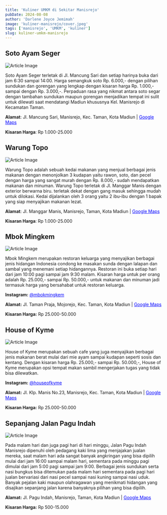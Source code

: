 ```yaml
---
title: 'Kuliner UMKM di Sekitar Manisrejo'
pubDate: 2024-08-08
author: 'Darlene Joyce Jemimah'
image: 'kuliner-manisrejo/cover.jpeg'
tags: ['manisrejo', 'UMKM', 'kuliner']
slug: kuliner-umkm-manisrejo
---
```


## **Soto Ayam Seger**

<img src="/images/kuliner-manisrejo/sotoseger.png" alt="Article Image" class="w-500px h-auto rounded-xl my-6"/>

Soto Ayam Seger terletak di Jl. Mancung Sari dan setiap harinya buka dari jam 6:30 sampai 14:00. Harga semangkuk soto Rp. 6.000,- dengan pilihan sundukan dan gorengan yang lengkap dengan kisaran harga Rp. 1.000,- sampai dengan Rp. 3.000,-. Perpaduan rasa yang nikmat antara soto segar dengan tambahan sundukan maupun gorengan menjadikan tempat ini sulit untuk dilewati saat mendatangi Madiun khususnya Kel. Manisrejo di Kecamatan Taman.

**Alamat**: Jl. Mancung Sari, Manisrejo, Kec. Taman, Kota Madiun | <a href="https://maps.app.goo.gl/amp1FqBfXRGDQSig7" style="color: blue;">Google Maps</a>

**Kisaran Harga**: Rp 1.000-25.000

## **Warung Topo**

<img src="/images/kuliner-manisrejo/topo.png" alt="Article Image" class="w-500px h-auto rounded-xl my-6"/>

Warung Topo adalah sebuah kedai makanan yang menjual berbagai jenis makanan dengan menonjolkan 3 kudapan yaitu rawon, soto, dan pecel dengan harga yang sangat murah dengan Rp. 8.000,- sudah mendapatkan makanan dan minuman. Warung Topo terletak di Jl. Manggar Manis dengan exterior berwarna biru. terletak dekat dengan gang masuk sehingga mudah untuk dilokasi. Kedai dijalankan oleh 3 orang yaitu 2 ibu-ibu dengan 1 bapak yang siap menyajikan makanan lezat.

**Alamat**: Jl. Manggar Manis, Manisrejo, Taman, Kota Madiun | <a href="https://maps.app.goo.gl/uqjowfLWCuKn8kWJ9" style="color: blue;">Google Maps</a>

**Kisaran Harga**: Rp 1.000-25.000

## **Mbok Mingkem**

<img src="/images/kuliner-manisrejo/mbokmingkem.png" alt="Article Image" class="w-500px h-auto rounded-xl my-6"/>


Mbok Mingkem merupakan restoran keluarga yang menyajikan berbagai jenis hidangan Indonesia condong ke masakan sunda dengan lalapan dan sambal yang menemani setiap hidangannya. Restoran ini buka setiap hari dari jam 10:00 pagi sampai jam 9:30 malam. Kisaran harga untuk per orang adalah Rp. 25.000,- sampai Rp. 50.000,- untuk makanan dan minuman jadi termasuk harga yang bersahabat untuk restoran keluarga.

**Instagram:** <a href="https://www.instagram.com/mbokmingkem" style="color: blue;">@mbokmingkem</a>

**Alamat:** Jl. Taman Praja, Mojorejo, Kec. Taman, Kota Madiun | <a href="https://g.co/kgs/g5Bh1H9" style="color: blue;">Google Maps</a>

**Kisaran Harga:** Rp 25.000-50.000

## **House of Kyme**


<img src="/images/kuliner-manisrejo/kyme.png" alt="Article Image" class="w-500px h-auto rounded-xl my-6"/>


House of Kyme merupakan sebuah cafe yang juga menyajikan berbagai jenis makanan berat mulai dari mie ayam sampai kudapan seperti sosis dan kentang. Dengan kisaran harga Rp. 25.000,-  sampai Rp. 50.000,-, House of Kyme merupakan opsi tempat makan sambil mengerjakan tugas yang tidak bisa dilewatkan.

**Instagram:** <a href="https://www.instagram.com/houseofkyme/?hl=en" style="color: blue;">@houseofkyme</a>

**Alamat:** Jl. Klp. Manis No.23, Manisrejo, Kec. Taman, Kota Madiun | <a href="https://maps.app.goo.gl/RxBq9SSzbgU8HxKr8" style="color: blue;">Google Maps</a>

**Kisaran Harga:** Rp 25.000-50.000

## **Sepanjang Jalan Pagu Indah**


<img src="/images/kuliner-manisrejo/pagu.png" alt="Article Image" class="w-500px h-auto rounded-xl my-6"/>


Pada malam hari dan juga pagi hari di hari minggu, Jalan Pagu Indah Manisrejo dipenuhi oleh pedagang kaki lima yang menjajakan jualan mereka, saat malam hari ada sangat banyak angkringan yang bisa dipilih mulai dari jam 16:00 sampai malam hari, sementara pada minggu pagi dimulai dari jam 5:00 pagi sampai jam 9:00. Berbagai jenis sundukan serta nasi bungkus bisa ditemukan pada malam hari sementara pada pagi hari jualan bervariasi dari nasi pecel sampai nasi kuning sampai nasi uduk. Banyak pejalan kaki maupun olahragawan yang menikmati hidangan yang disajikan sepanjang jalan karena banyaknya pilihan yang bisa dipilih.

**Alamat:** Jl. Pagu Indah, Manisrejo, Taman, Kota Madiun | <a href="https://maps.app.goo.gl/TVQnFMgoEB1cPkLr8" style="color: blue;">Google Maps</a>

**Kisaran Harga:** Rp 500-15.000
